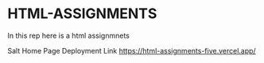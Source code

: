 # HTML-ASSIGNMENTS
In this rep here is a html assignmnets 

Salt Home Page Deployment Link
https://html-assignments-five.vercel.app/
